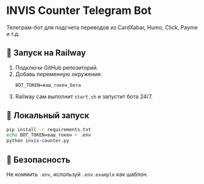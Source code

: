# INVIS Counter Telegram Bot

Телеграм-бот для подсчета переводов из CardXabar, Humo, Click, Payme и т.д.

## 🚀 Запуск на Railway

1. Подключи GitHub репозиторий.
2. Добавь переменную окружения:
   ```
   BOT_TOKEN=ваш_токен_бота
   ```
3. Railway сам выполнит `start.sh` и запустит бота 24/7.

## 📂 Локальный запуск

```bash
pip install -r requirements.txt
echo BOT_TOKEN=ваш_токен > .env
python invis-counter.py
```

## 🔐 Безопасность

Не коммить `.env`, используй `.env.example` как шаблон.
